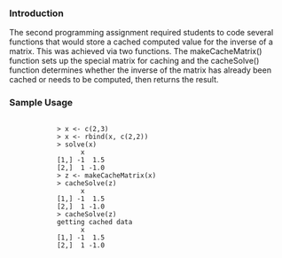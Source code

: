 ### Introduction

The second programming assignment required students to code several functions that would store a cached computed value for the inverse of a matrix.  This was achieved via two functions.  The makeCacheMatrix() function sets up the special matrix for caching and the cacheSolve() function determines whether the inverse of the matrix has already been cached or needs to be computed, then returns the result.

### Sample Usage

<pre><code> 
            > x <- c(2,3)
            > x <- rbind(x, c(2,2))
            > solve(x)
                  x     
            [1,] -1  1.5
            [2,]  1 -1.0
            > z <- makeCacheMatrix(x)
            > cacheSolve(z)
                  x     
            [1,] -1  1.5
            [2,]  1 -1.0
            > cacheSolve(z)
            getting cached data
                  x     
            [1,] -1  1.5
            [2,]  1 -1.0
            </code></pre>


